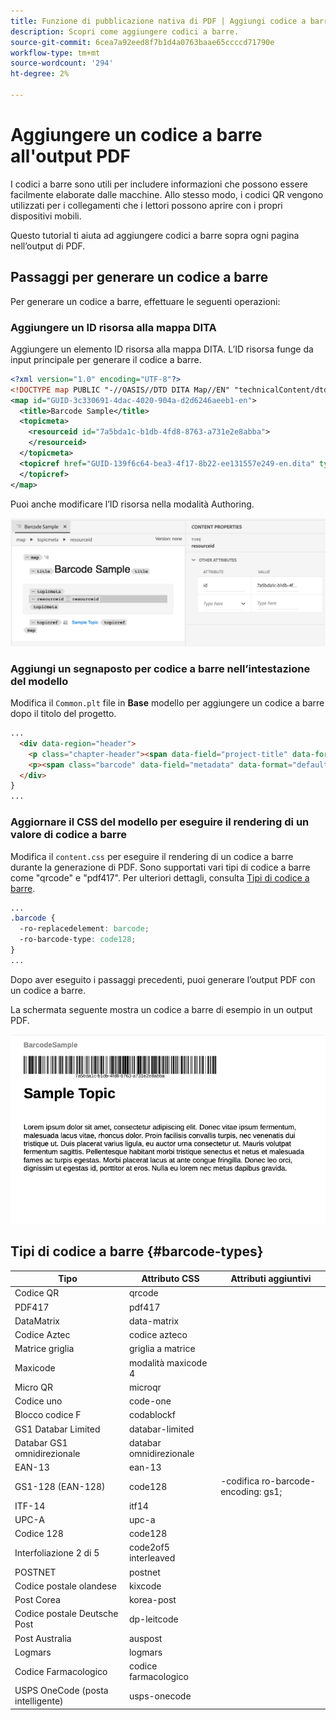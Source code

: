 ```yaml
---
title: Funzione di pubblicazione nativa di PDF | Aggiungi codice a barre
description: Scopri come aggiungere codici a barre.
source-git-commit: 6cea7a92eed8f7b1d4a0763baae65ccccd71790e
workflow-type: tm+mt
source-wordcount: '294'
ht-degree: 2%

---
```


# Aggiungere un codice a barre all&#39;output PDF

I codici a barre sono utili per includere informazioni che possono essere facilmente elaborate dalle macchine. Allo stesso modo, i codici QR vengono utilizzati per i collegamenti che i lettori possono aprire con i propri dispositivi mobili.

Questo tutorial ti aiuta ad aggiungere codici a barre sopra ogni pagina nell’output di PDF.

## Passaggi per generare un codice a barre

Per generare un codice a barre, effettuare le seguenti operazioni:

### Aggiungere un ID risorsa alla mappa DITA

Aggiungere un elemento ID risorsa alla mappa DITA. L’ID risorsa funge da input principale per generare il codice a barre.

```xml
<?xml version="1.0" encoding="UTF-8"?>
<!DOCTYPE map PUBLIC "-//OASIS//DTD DITA Map//EN" "technicalContent/dtd/map.dtd">
<map id="GUID-3c330691-4dac-4020-904a-d2d6246aeeb1-en">
  <title>Barcode Sample</title>
  <topicmeta>
    <resourceid id="7a5bda1c-b1db-4fd8-8763-a731e2e8abba">
    </resourceid>
  </topicmeta>
  <topicref href="GUID-139f6c64-bea3-4f17-8b22-ee131557e249-en.dita" type="topic">
  </topicref>
</map>  
```

Puoi anche modificare l’ID risorsa nella modalità Authoring.

<img src="./assets/barcode-map.png" alt="Output di esempio con codice a barre" width="700">


### Aggiungi un segnaposto per codice a barre nell’intestazione del modello

Modifica il `Common.plt` file in **Base** modello per aggiungere un codice a barre dopo il titolo del progetto.

```html
...
  <div data-region="header">
    <p class="chapter-header"><span data-field="project-title" data-format="default">Project Title</span> </p>
    <p><span class="barcode" data-field="metadata" data-format="default" data-subtype="//resourceid/@id">Resource ID (barcode)</span></p>
  </div>
} 
...
```


### Aggiornare il CSS del modello per eseguire il rendering di un valore di codice a barre

Modifica il `content.css` per eseguire il rendering di un codice a barre durante la generazione di PDF. Sono supportati vari tipi di codice a barre come &quot;qrcode&quot; e &quot;pdf417&quot;.  Per ulteriori dettagli, consulta [Tipi di codice a barre](#barcode-types).



```css
...
.barcode {
  -ro-replacedelement: barcode;
  -ro-barcode-type: code128;
}
...
```

Dopo aver eseguito i passaggi precedenti, puoi generare l’output PDF con un codice a barre.

La schermata seguente mostra un codice a barre di esempio in un output PDF.

<img src="./assets/barcode-output-sample.png" alt="Output di esempio con codice a barre" width="700">


## Tipi di codice a barre {#barcode-types}

| Tipo | Attributo CSS | Attributi aggiuntivi |
| ------------------------------- | ----------------------- | -------------------------- |
| Codice QR | qrcode |  |
| PDF417 | pdf417 |  |
| DataMatrix | data-matrix |  |
| Codice Aztec | codice azteco |  |
| Matrice griglia | griglia a matrice |  |
| Maxicode | modalità maxicode 4 |  |
| Micro QR | microqr |  |
| Codice uno | code-one |  |
| Blocco codice F | codablockf |  |
| GS1 Databar Limited | databar-limited |  |
| Databar GS1 omnidirezionale | databar omnidirezionale |  |
| EAN-13 | ean-13 |  |
| GS1-128 (EAN-128) | code128 | -codifica ro-barcode-encoding: gs1; |
| ITF-14 | itf14 |  |
| UPC-A | upc-a |  |
| Codice 128 | code128 |  |
| Interfoliazione 2 di 5 | code2of5 interleaved |  |
| POSTNET | postnet |  |
| Codice postale olandese | kixcode |  |
| Post Corea | korea-post |  |
| Codice postale Deutsche Post | dp-leitcode |  |
| Post Australia | auspost |  |
| Logmars | logmars |  |
| Codice Farmacologico | codice farmacologico |  |
| USPS OneCode (posta intelligente) | usps-onecode |  |



